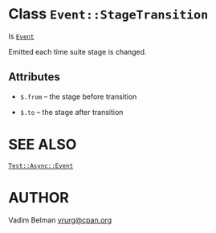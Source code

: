 Class `Event::StageTransition`
==============================

Is [`Event`](https://github.com/vrurg/raku-Test-Async/blob/v0.1.2/docs/md/Test/Async/Event.md)

Emitted each time suite stage is changed.

Attributes
----------

  * `$.from` – the stage before transition

  * `$.to` – the stage after transition

SEE ALSO
========

[`Test::Async::Event`](https://github.com/vrurg/raku-Test-Async/blob/v0.1.2/docs/md/Test/Async/Event.md)

AUTHOR
======

Vadim Belman <vrurg@cpan.org>

